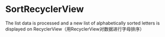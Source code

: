 # SortRecyclerView
The list data is processed and a new list of alphabetically sorted letters is displayed on RecyclerView（用RecyclerView对数据进行字母排序）

